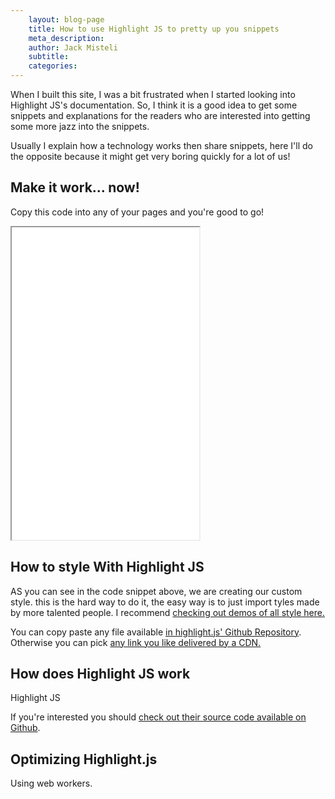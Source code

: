 ```yaml
---
	layout: blog-page
	title: How to use Highlight JS to pretty up you snippets
	meta_description: 
	author: Jack Misteli
	subtitle: 
	categories:
---
```


<p class='prelude'>When I built this site, I was a bit frustrated when I started looking into Highlight JS's documentation. So, I think it is a good idea to get some snippets and explanations for the readers who are interested into getting some more jazz into the snippets.</p>
<p>Usually I explain how a technology works then share snippets, here I'll do the opposite because it might get very boring quickly for a lot of us!</p>


<h2>Make it work... now!</h2>

<p>Copy this code into any of your pages and you're good to go!</p>
<iframe style="height: 500px" class='example-container' src="./simpleExample.html"></iframe>


<h2>How to style With Highlight JS</h2>

<p>AS you can see in the code snippet above, we are creating our custom style. this is the hard way to do it, the easy way is to just import tyles made by more talented people. I recommend <a href="https://highlightjs.org/static/demo/"> checking out demos of all style here.</a> </p>

<p>You can copy paste any file available <a href="https://github.com/highlightjs/highlight.js/tree/master/src/styles">in highlight.js' Github Repository</a>. Otherwise you can pick <a href="https://cdnjs.com/libraries/highlight.js/#css">any link you like delivered by a CDN.</a></p>


<h2>How does Highlight JS work</h2>
<p>Highlight JS </p>
<p>If you're interested you should <a href="https://github.com/highlightjs/highlight.js/"> check out their source code available on Github</a>.</p>


<h2>Optimizing Highlight.js</h2>

Using web workers.
